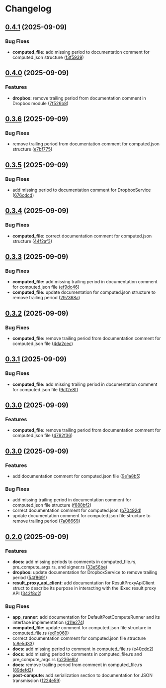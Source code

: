 # Changelog

## [0.4.1](https://github.com/Natchica/iexec-tee_worker_pre_post_compute_rust/compare/v0.4.0...v0.4.1) (2025-09-09)


### Bug Fixes

* **computed_file:** add missing period to documentation comment for computed.json structure ([f3f5939](https://github.com/Natchica/iexec-tee_worker_pre_post_compute_rust/commit/f3f5939a143528dd3a617e1967ac042985828c63))

## [0.4.0](https://github.com/Natchica/iexec-tee_worker_pre_post_compute_rust/compare/v0.3.6...v0.4.0) (2025-09-09)


### Features

* **dropbox:** remove trailing period from documentation comment in Dropbox module ([7f526b8](https://github.com/Natchica/iexec-tee_worker_pre_post_compute_rust/commit/7f526b8841df251d49aa8be68b3bbfd402c38c6f))

## [0.3.6](https://github.com/Natchica/iexec-tee_worker_pre_post_compute_rust/compare/v0.3.5...v0.3.6) (2025-09-09)


### Bug Fixes

* remove trailing period from documentation comment for computed.json structure ([e7bf775](https://github.com/Natchica/iexec-tee_worker_pre_post_compute_rust/commit/e7bf7754db54272b87978c44aab47717afa6152e))

## [0.3.5](https://github.com/Natchica/iexec-tee_worker_pre_post_compute_rust/compare/v0.3.4...v0.3.5) (2025-09-09)


### Bug Fixes

* add missing period to documentation comment for DropboxService ([676cdcd](https://github.com/Natchica/iexec-tee_worker_pre_post_compute_rust/commit/676cdcd65ba9ebf36d4c3efe9c8edbbc9946819f))

## [0.3.4](https://github.com/Natchica/iexec-tee_worker_pre_post_compute_rust/compare/v0.3.3...v0.3.4) (2025-09-09)


### Bug Fixes

* **computed_file:** correct documentation comment for computed.json structure ([44f2af3](https://github.com/Natchica/iexec-tee_worker_pre_post_compute_rust/commit/44f2af3be31514117fa6e8308e1626049407074c))

## [0.3.3](https://github.com/Natchica/iexec-tee_worker_pre_post_compute_rust/compare/v0.3.2...v0.3.3) (2025-09-09)


### Bug Fixes

* **computed_file:** add missing trailing period in documentation comment for computed.json file ([ef9dc46](https://github.com/Natchica/iexec-tee_worker_pre_post_compute_rust/commit/ef9dc46fa04f301be48443c7ab241d928bf0817d))
* **computed_file:** update documentation for computed.json structure to remove trailing period ([297368a](https://github.com/Natchica/iexec-tee_worker_pre_post_compute_rust/commit/297368af10bfb8b69c8dc0de7f2cc5460d7b865f))

## [0.3.2](https://github.com/Natchica/iexec-tee_worker_pre_post_compute_rust/compare/v0.3.1...v0.3.2) (2025-09-09)


### Bug Fixes

* **computed_file:** remove trailing period from documentation comment for computed.json file ([4da2cec](https://github.com/Natchica/iexec-tee_worker_pre_post_compute_rust/commit/4da2cecabfc18241ac55b9cf61986f4ca3ab11ac))

## [0.3.1](https://github.com/Natchica/iexec-tee_worker_pre_post_compute_rust/compare/v0.3.0...v0.3.1) (2025-09-09)


### Bug Fixes

* **computed_file:** add missing trailing period in documentation comment for computed.json file ([9c12e8f](https://github.com/Natchica/iexec-tee_worker_pre_post_compute_rust/commit/9c12e8f9dbe8c35f6599389a8b57bdb44388f03a))

## [0.3.0](https://github.com/Natchica/iexec-tee_worker_pre_post_compute_rust/compare/v0.2.1...v0.3.0) (2025-09-09)


### Features

* **computed_file:** remove trailing period from documentation comment for computed.json file ([4792f36](https://github.com/Natchica/iexec-tee_worker_pre_post_compute_rust/commit/4792f36bd8278a90aefe6aa2015dfcbb7f38a38e))

## [0.3.0](https://github.com/Natchica/iexec-tee_worker_pre_post_compute_rust/compare/v0.2.0...v0.3.0) (2025-09-09)


### Features

* add documentation comment for computed.json file ([9e1a8b5](https://github.com/Natchica/iexec-tee_worker_pre_post_compute_rust/commit/9e1a8b5d19f1a70d6b7e02bb683d6710924d40cc))


### Bug Fixes

* add missing trailing period in documentation comment for computed.json file structure ([f888bf2](https://github.com/Natchica/iexec-tee_worker_pre_post_compute_rust/commit/f888bf2969dedf4b449ba1eeeb5134516a437e66))
* correct documentation comment for computed.json ([b70492d](https://github.com/Natchica/iexec-tee_worker_pre_post_compute_rust/commit/b70492d250a717ddf801eaf822884e4b945b3e4b))
* update documentation comment for computed.json file structure to remove trailing period ([7a06669](https://github.com/Natchica/iexec-tee_worker_pre_post_compute_rust/commit/7a06669c2be3d643d0bedf83049ab4d0291977e3))

## [0.2.0](https://github.com/Natchica/iexec-tee_worker_pre_post_compute_rust/compare/v0.1.0...v0.2.0) (2025-09-09)


### Features

* **docs:** add missing periods to comments in computed_file.rs, pre_compute_args.rs, and signer.rs ([33e56be](https://github.com/Natchica/iexec-tee_worker_pre_post_compute_rust/commit/33e56bef369549c1d1a8dcb5d01debd8fd9a9bb0))
* **dropbox:** update documentation for DropboxService to remove trailing period ([54f8691](https://github.com/Natchica/iexec-tee_worker_pre_post_compute_rust/commit/54f8691cd534f8b1d9572645e54993c1c668a75d))
* **result_proxy_api_client:** add documentation for ResultProxyApiClient struct to describe its purpose in interacting with the iExec result proxy API ([343f8c2](https://github.com/Natchica/iexec-tee_worker_pre_post_compute_rust/commit/343f8c290e0dafebce36cc638cdfd468733b2d5e))


### Bug Fixes

* **app_runner:** add documentation for DefaultPostComputeRunner and its interface implementation ([d11e274](https://github.com/Natchica/iexec-tee_worker_pre_post_compute_rust/commit/d11e274ae19ed85e11e978fdffd33ea0f35d59ff))
* **computed_file:** update comment for computed.json file structure in computed_file.rs ([ed1b069](https://github.com/Natchica/iexec-tee_worker_pre_post_compute_rust/commit/ed1b069edd82ec5735dbc39416f04ad0fd549bb9))
* correct documentation comment for computed.json file structure ([c8e5d33](https://github.com/Natchica/iexec-tee_worker_pre_post_compute_rust/commit/c8e5d331e9e468bc1c50ed50cb72e2b9689be754))
* **docs:** add missing period to comment in computed_file.rs ([e40cdc2](https://github.com/Natchica/iexec-tee_worker_pre_post_compute_rust/commit/e40cdc2fb5797694448261a5421d848b98cfd520))
* **docs:** add missing period to comments in computed_file.rs and pre_compute_args.rs ([b236e8b](https://github.com/Natchica/iexec-tee_worker_pre_post_compute_rust/commit/b236e8bfb7c9f47680c0bfedf24666e35e2cc802))
* **docs:** remove trailing period from comment in computed_file.rs ([89defd2](https://github.com/Natchica/iexec-tee_worker_pre_post_compute_rust/commit/89defd26376b685e0ae8db25666ff2392ca09f87))
* **post-compute:** add serialization section to documentation for JSON transmission ([1224e59](https://github.com/Natchica/iexec-tee_worker_pre_post_compute_rust/commit/1224e593a6d1ab6845f67d84df077ce8554b3f93))
